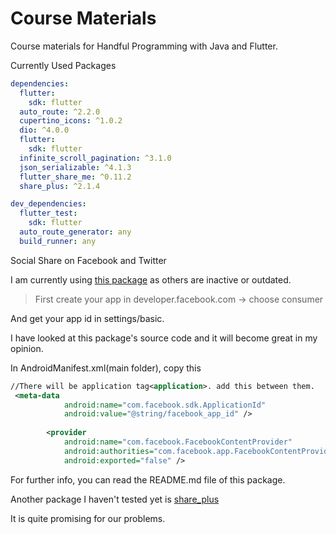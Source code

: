 # Course Materials

Course materials for Handful Programming with Java and Flutter.

Currently Used Packages

```yaml
dependencies:
  flutter:
    sdk: flutter
  auto_route: ^2.2.0
  cupertino_icons: ^1.0.2
  dio: ^4.0.0
  flutter:
    sdk: flutter
  infinite_scroll_pagination: ^3.1.0
  json_serializable: ^4.1.3
  flutter_share_me: ^0.11.2
  share_plus: ^2.1.4

dev_dependencies:
  flutter_test:
    sdk: flutter
  auto_route_generator: any
  build_runner: any
```

Social Share on Facebook and Twitter

I am currently using [this package](https://pub.dev/packages/flutter_share_me) as others are inactive or outdated.

> First create your app in developer.facebook.com -> choose consumer

And get your app id in settings/basic.

I have looked at this package's source code and it will become great in my opinion.

In AndroidManifest.xml(main folder),
copy this
```xml
//There will be application tag<application>. add this between them.
 <meta-data
            android:name="com.facebook.sdk.ApplicationId"
            android:value="@string/facebook_app_id" />
            
        <provider
            android:name="com.facebook.FacebookContentProvider"
            android:authorities="com.facebook.app.FacebookContentProvider1232312312321"
            android:exported="false" />
```


For further info, you can read the README.md file of this package.

Another package I haven't tested yet is [share_plus](https://pub.dev/packages/share_plus)

It is quite promising for our problems.


